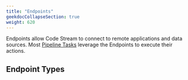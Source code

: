 ```yaml
---
title: "Endpoints"
geekdocCollapseSection: true
weight: 620
---
```


Endpoints allow Code Stream to connect to remote applications and data sources. Most [Pipeline Tasks](/Pipelines/Tasks) leverage the Endpoints to execute their actions.

## Endpoint Types
<!-- toc-tree -->

